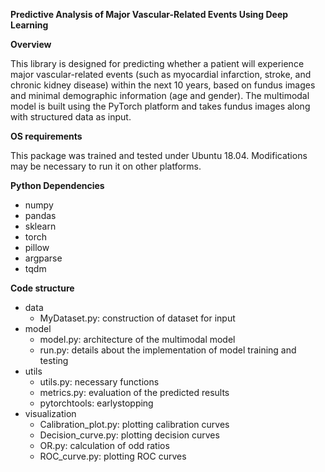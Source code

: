 **Predictive Analysis of Major Vascular-Related Events Using Deep Learning**

**Overview**

This library is designed for predicting whether a patient will experience major vascular-related events (such as myocardial infarction, stroke, and chronic kidney disease) within the next 10 years, based on fundus images and minimal demographic information (age and gender). The multimodal model is built using the PyTorch platform and takes fundus images along with structured data as input. 

**OS requirements**

This package was trained and tested under Ubuntu 18.04. Modifications may be necessary to run it on other platforms.

**Python Dependencies**

- numpy  
- pandas 
- sklearn 
- torch 
- pillow 
- argparse 
- tqdm

**Code structure**

- data
   - MyDataset.py: construction of dataset for input
- model 
   - model.py: architecture of the multimodal model
   - run.py: details about the implementation of model training and testing
- utils
   -  utils.py: necessary functions
   - metrics.py: evaluation of the predicted results
   - pytorchtools: earlystopping
- visualization
   - Calibration_plot.py: plotting calibration curves
   - Decision_curve.py: plotting decision curves
   - OR.py: calculation of odd ratios
   - ROC_curve.py: plotting ROC curves
